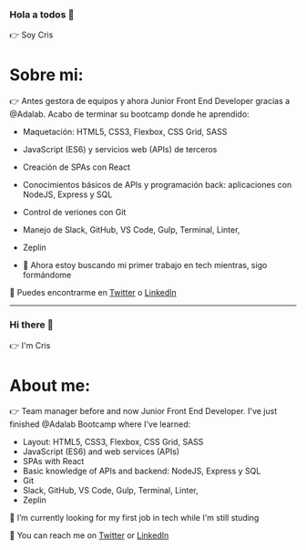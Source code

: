 ### Hola a todos 👋
👉 Soy Cris 

# Sobre mi:  
👉 Antes gestora de equipos y ahora Junior Front End Developer gracias a @Adalab. Acabo de terminar su bootcamp donde he aprendido:  

- Maquetación: HTML5, CSS3, Flexbox, CSS Grid, SASS
- JavaScript (ES6) y servicios web (APIs) de terceros
- Creación de SPAs con React
- Conocimientos básicos de APIs y programación back: aplicaciones con NodeJS, Express y SQL
- Control de veriones con Git
- Manejo de Slack, GitHub, VS Code, Gulp, Terminal, Linter,
- Zeplin



- 🔭 Ahora estoy buscando mi primer trabajo en tech mientras, sigo formándome


🔎 Puedes encontrarme en [Twitter](https://twitter.com/Krais_me) o [LinkedIn](https://www.linkedin.com/in/cristinafernandezv/) 




------------------------------------------------------------------------------------------------------------------------------------------------------------



### Hi there 👋
👉 I'm Cris  

# About me:

👉 Team manager before and now Junior Front End Developer.  I've just finished @Adalab Bootcamp where I've learned:  

- Layout: HTML5, CSS3, Flexbox, CSS Grid, SASS
- JavaScript (ES6) and web services (APIs) 
- SPAs with React
- Basic knowledge of APIs and backend: NodeJS, Express y SQL
- Git
- Slack, GitHub, VS Code, Gulp, Terminal, Linter,
- Zeplin  
  
    

🔭 I’m currently looking for my first job in tech while I'm still studing


🔎 You can reach me on [Twitter](https://twitter.com/Krais_me) or [LinkedIn](https://www.linkedin.com/in/cristinafernandezv/) 





<!--
Para ver visitantes del readme:
![visitor badge](https://visitor-badge.glitch.me/badge?page_id=CriSFV.visitor-badge&left_color=purple&right_color=pink&left_text=HelloVisitors)

Para que salgan tus contribuciones:
![CriSFV's GitHub stats](https://github-readme-stats.vercel.app/api?username=CriSFV&show_icons=true)


**CriSFV/CriSFV** is a ✨ _special_ ✨ repository because its `README.md` (this file) appears on your GitHub profile.

Here are some ideas to get you started:


- 🌱 I’m currently learning ...
- 👯 I’m looking to collaborate on ...
- 🤔 I’m looking for help with ...
- 💬 Ask me about ...
- 📫 How to reach me: ...
- 😄 Pronouns: ...
- ⚡ Fun fact: ...
-->
